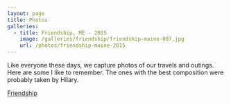 ```yaml
---
layout: page
title: Photos
galleries:
  - title: Friendship, ME - 2015
    image: /galleries/friendship/friendship-maine-007.jpg
    url: /photos/friendship-maine-2015
---
```

Like everyone these days, we capture photos of our travels and outings.  Here are some I like to remember.  The ones with the best composition were probably taken by Hilary. 

[Friendship](/photos/friendship-maine-2015)
